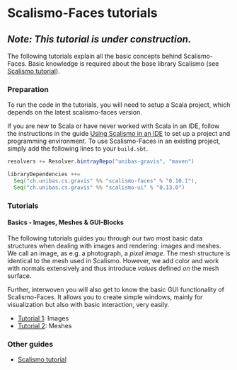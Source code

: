 # Scalismo-Faces tutorials

## _**Note:** This tutorial is under construction._

The following tutorials explain all the basic concepts behind Scalismo-Faces. Basic knowledge is required about the base library Scalismo (see [Scalismo tutorial](https://unibas-gravis.github.io/scalismo-tutorial/)).

### Preparation

To run the code in the tutorials, you will need to setup a Scala project,
which depends on the latest scalismo-faces version.

If you are new to Scala or have never worked with Scala in an IDE, 
follow the instructions in the guide
[Using Scalismo in an IDE](https://unibas-gravis.github.io/scalismo-tutorial/ide.html) to 
set up a project and programming environment.
To use Scalismo-Faces in an existing project, simply add the following lines to your ```build.sbt```.

```scala
resolvers += Resolver.bintrayRepo("unibas-gravis", "maven")

libraryDependencies ++=
  Seq("ch.unibas.cs.gravis" %% "scalismo-faces" % "0.10.1"),
  Seq("ch.unibas.cs.gravis" %% "scalismo-ui" % "0.13.0")
```

<!--- You will also need to [download](https://drive.switch.ch/index.php/s/zOJDpqh2ZGxzJJH) the datasets used in the tutorials and unzip them into your project folder. --->

### Tutorials

#### Basics - Images, Meshes & GUI-Blocks

The following tutorials guides you through our two most basic data structures when dealing with images and rendering: images and meshes. We call an image, as e.g. a photograph, a *pixel image*. The mesh structure is identical to the mesh used in Scalismo. However, we add color and work with normals extensively and thus introduce *values* defined *on* the mesh surface.

Further, interwoven you will also get to know the basic GUI functionality of Scalismo-Faces. It allows you to create simple windows, mainly for visualization but also with basic interaction, very easily.

* [Tutorial 1](tutorials/tutorial001.html): Images
* [Tutorial 2](tutorials/coming-soon.html): Meshes


### Other guides

- [Scalismo tutorial](https://unibas-gravis.github.io/scalismo-tutorial/)